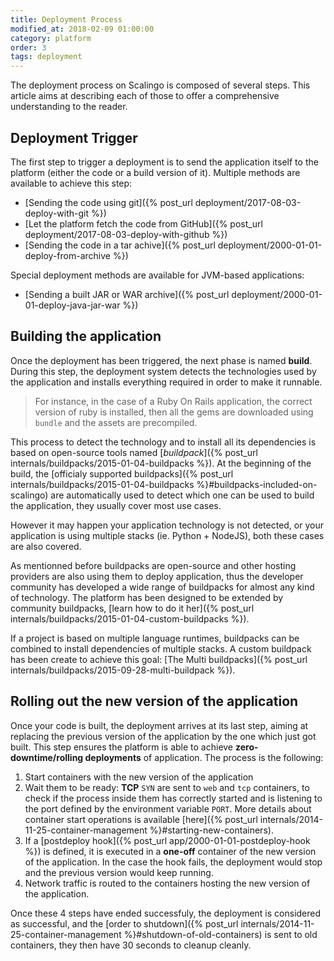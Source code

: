 ```yaml
---
title: Deployment Process
modified_at: 2018-02-09 01:00:00
category: platform
order: 3
tags: deployment
---
```


The deployment process on Scalingo is composed of several steps. This article
aims at describing each of those to offer a comprehensive understanding to the
reader.

## Deployment Trigger

The first step to trigger a deployment is to send the application itself to the
platform (either the code or a build version of it). Multiple methods are
available to achieve this step:

* [Sending the code using git]({% post_url deployment/2017-08-03-deploy-with-git %})
* [Let the platform fetch the code from GitHub]({% post_url deployment/2017-08-03-deploy-with-github %})
* [Sending the code in a tar achive]({% post_url deployment/2000-01-01-deploy-from-archive %})

Special deployment methods are available for JVM-based applications:

* [Sending a built JAR or WAR archive]({% post_url deployment/2000-01-01-deploy-java-jar-war %})

## Building the application

Once the deployment has been triggered, the next phase is named **build**.
During this step, the deployment system detects the technologies used by the
application and installs everything required in order to make it runnable.

> For instance, in the case of a Ruby On Rails application, the correct version
> of ruby is installed, then all the gems are downloaded using `bundle` and the
> assets are precompiled.

This process to detect the technology and to install all its dependencies is
based on open-source tools named [*buildpack*]({% post_url
internals/buildpacks/2015-01-04-buildpacks %}). At the beginning of the build, the
[officialy supported buildpacks]({% post_url
internals/buildpacks/2015-01-04-buildpacks %}#buildpacks-included-on-scalingo)
are automatically used to detect which one can be used to build the
application, they usually cover most use cases.

However it may happen your application technology is not detected, or your
application is using multiple stacks (ie. Python + NodeJS), both these cases
are also covered.

As mentionned before buildpacks are open-source and other hosting providers are
also using them to deploy application, thus the developer community has
developed a wide range of buildpacks for almost any kind of technology. The
platform has been designed to be extended by community buildpacks, [learn how
to do it her]({% post_url internals/buildpacks/2015-01-04-custom-buildpacks
%}).

If a project is based on multiple language runtimes, buildpacks can be combined
to install dependencies of multiple stacks. A custom buildpack has been create
to achieve this goal: [The Multi buildpacks]({% post_url
internals/buildpacks/2015-09-28-multi-buildpack %}).

## Rolling out the new version of the application

Once your code is built, the deployment arrives at its last step, aiming at
replacing the previous version of the application by the one which just got
built. This step ensures the platform is able to achieve
**zero-downtime/rolling deployments** of application. The process is the
following:

1. Start containers with the new version of the application
2. Wait them to be ready: **TCP** `SYN` are sent to `web` and `tcp` containers,
   to check if the process inside them has correctly started and is listening
   to the port defined by the environment variable `PORT`. More details about
   container start operations is available [here]({% post_url
   internals/2014-11-25-container-management %}#starting-new-containers).
3. If a [postdeploy hook]({% post_url app/2000-01-01-postdeploy-hook %}) is
   defined, it is executed in a **one-off** container of the new version of the
   application. In the case the hook fails, the deployment would stop and the
   previous version would keep running.
4. Network traffic is routed to the containers hosting the new version of the
   application.

Once these 4 steps have ended successfuly, the deployment is considered as
successful, and the [order to shutdown]({% post_url
internals/2014-11-25-container-management %}#shutdown-of-old-containers) is
sent to old containers, they then have 30 seconds to cleanup cleanly.
